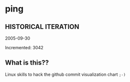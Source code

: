 # ping

## HISTORICAL ITERATION
2005-09-30

Incremented: 3042

## What is this?? 
Linux skills to hack the github commit visualization chart `;-)`
